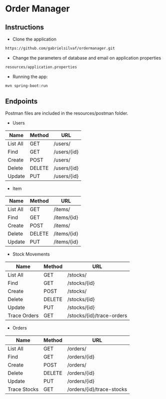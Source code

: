 # Order Manager

## Instructions

- Clone the application
```sh
https://github.com/gabrielsilvaf/ordermanager.git
```

- Change the parameters of database and email on application properties
```sh
resources/application.properties
```

- Running the app:
```sh
mvn spring-boot:run
```


## Endpoints

Postman files are included in the resources/postman folder.

- Users

| Name | Method | URL |
| ------ | ------ | ------ |
| List All | GET | /users/ |
| Find | GET | /users/{id} |
| Create | POST | /users/ |
| Delete | DELETE | /users/{id} |
| Update | PUT | /users/{id} |


- Item

| Name | Method | URL |
| ------ | ------ | ------ |
| List All | GET | /items/ |
| Find | GET | /items/{id} |
| Create | POST | /items/ |
| Delete | DELETE | /items/{id} |
| Update | PUT | /items/{id} |

- Stock Movements

| Name | Method | URL |
| ------ | ------ | ------ |
| List All | GET | /stocks/ |
| Find | GET | /stocks/{id} |
| Create | POST | /stocks/ |
| Delete | DELETE | /stocks/{id} |
| Update | PUT | /stocks/{id} |
| Trace Orders | GET | /stocks/{id}/trace-orders |

- Orders

| Name | Method | URL |
| ------ | ------ | ------ |
| List All | GET | /orders/ |
| Find | GET | /orders/{id} |
| Create | POST | /orders/ |
| Delete | DELETE | /orders/{id} |
| Update | PUT | /orders/{id} |
| Trace Stocks | GET | /orders/{id}/trace-stocks |
